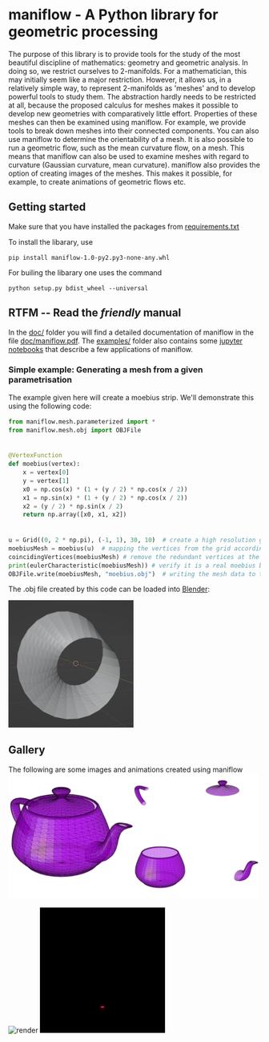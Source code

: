 # maniflow - A Python library for geometric processing

The purpose of this library is to provide tools for the study of the most beautiful discipline of mathematics: 
geometry and geometric analysis. In doing so, we restrict ourselves to 2-manifolds. For a mathematician, 
this may initially seem like a major restriction. However, it allows us, in a relatively simple way, 
to represent 2-manifolds as 'meshes' and to develop powerful tools to study them. 
The abstraction hardly needs to be restricted at all, because the proposed calculus for meshes makes it possible to 
develop new geometries with comparatively little effort. Properties of these meshes can then be examined using 
maniflow. For example, we provide tools to break down meshes into their connected components. You can also use 
maniflow to determine the orientability of a mesh. It is also possible to run a geometric flow, such as the mean 
curvature flow, on a mesh. This means that maniflow can also be used to examine meshes with regard to curvature 
(Gaussian curvature, mean curvature).
maniflow also provides the option of creating images of the meshes. This makes it possible, for example, 
to create animations of geometric flows etc.

## Getting started
Make sure that you have installed the packages from [requirements.txt](requirements.txt)

To install the libarary, use

```
pip install maniflow-1.0-py2.py3-none-any.whl 
```

For builing the libarary one uses the command
```
python setup.py bdist_wheel --universal
```

## RTFM -- Read the *friendly* manual
In the [doc/](doc/) folder you will find a detailed 
documentation of maniflow in the file [doc/maniflow.pdf](doc/maniflow.pdf). The [examples/](examples/) folder 
also contains some [jupyter notebooks](https://jupyter.org/) that describe a few applications of maniflow.

### Simple example: Generating a mesh from a given parametrisation

The example given here will create a moebius strip. We'll demonstrate this using the following code:

```python
from maniflow.mesh.parameterized import *
from maniflow.mesh.obj import OBJFile


@VertexFunction
def moebius(vertex):
    x = vertex[0]
    y = vertex[1]
    x0 = np.cos(x) * (1 + (y / 2) * np.cos(x / 2))
    x1 = np.sin(x) * (1 + (y / 2) * np.cos(x / 2))
    x2 = (y / 2) * np.sin(x / 2)
    return np.array([x0, x1, x2])


u = Grid((0, 2 * np.pi), (-1, 1), 30, 10)  # create a high resolution grid
moebiusMesh = moebius(u)  # mapping the vertices from the grid according to the parametrisation
coincidingVertices(moebiusMesh) # remove the redundant vertices at the joint after making the moebius band
print(eulerCharacteristic(moebiusMesh)) # verify it is a real moebius band (expected value 0)
OBJFile.write(moebiusMesh, "moebius.obj")  # writing the mesh data to the file 'moebius.obj'
```
The .obj file created by this code can be loaded into [Blender](https://www.blender.org/): 

<img src="doc/moebius_2023-05-23.png" alt="render" width="250"/>

## Gallery

The following are some images and animations created using maniflow
<img src="doc/tea.png" alt="render" width="500"/>


<img src="examples/clifford_torus.gif" alt="render" width="250"/> <img src="examples/boys_surface.gif" alt="render" width="250"/>
